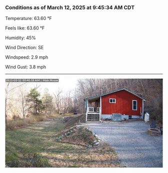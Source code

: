 ### Conditions as of March 12, 2025 at 9:45:34 AM CDT 

Temperature: 63.60 &deg;F

Feels like: 63.60 &deg;F

Humidity: 45%

Wind Direction: SE

Windspeed: 2.9 mph

Wind Gust: 3.8 mph

---

<img src="./images/latest.jpeg"/>

